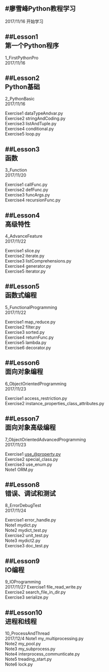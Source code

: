 #廖雪峰Python教程学习
---
2017/11/16 开始学习

##Lesson1<br/>
第一个Python程序
---
1_FirstPythonPro<br/>
2017/11/16

##Lesson2<br/>
Python基础
---
2_PythonBasic<br/>
2017/11/16

Exercise1 dataTypeAndvar.py<br/>
Exercise2 stringAndCoding.py<br/>
Exercise3 listAndTuple.py<br/>
Exercise4 conditional.py<br/>
Exercise5 loop.py

##Lesson3<br/>
函数
---
3_Function<br/>
2017/11/20

Exercise1 callFunc.py<br/>
Exercise2 defFunc.py<br/>
Exercise3 funcArgs.py<br/>
Exercise4 recursionFunc.py

##Lesson4<br/>
高级特性
---
4_AdvanceFeature<br/>
2017/11/22

Exercise1 slice.py<br/>
Exercise2 iterate.py<br/>
Exercise3 listComprehensions.py<br/>
Exercise4 generator.py<br/>
Exercise5 iterator.py<br/>

##Lesson5<br/>
函数式编程
---
5_FunctionalProgramming<br/>
2017/11/22

Exercise1 map_reduce.py<br/>
Exercise2 filter.py<br/>
Exercise3 sorted.py<br/>
Exercise4 returnFunc.py<br/>
Exercise5 lambda.py<br/>
Exercise6 decorator.py<br/>

##Lesson6<br/>
面向对象编程
---
6_ObjectOrientedProgramming<br/>
2017/11/23

Exercise1 access_restriction.py<br/>
Exercise2 instance_properties_class_attributes.py<br/>

##Lesson7<br/>
面向对象高级编程
---
7_ObjectOrientedAdvancedProgramming<br/>
2017/11/23

Exercise1 use_@property.py<br/>
Exercise2 special_class.py<br/>
Exercise3 use_enum.py<br/>
Note1	  ORM.py<br/>

##Lesson8<br/>
错误、调试和测试
---
8_ErrorDebugTest<br/>
2017/11/24

Exercise1 error_handle.py<br/>
Note1	  mydict.py<br/>
Note2	  mydict_test.py<br/>
Exercise2 unit_test.py<br/>
Note3	  mydict2.py<br/>
Exercise3 doc_test.py<br/>

##Lesson9<br/>
IO编程
---
9_IOProgramming<br/>
2017/11/27
Exercise1 file_read_write.py<br/>
Exercise2 search_file_in_dir.py<br/>
Exercise3 serialize.py<br/>

##Lesson10<br/>
进程和线程
---
10_ProcessAndThread<br/>
2017/12/4
Note1	  my_multiprocessing.py<br/>
Note2	  my_pool.py<br/>
Note3	  my_subprocess.py<br/>
Note4	  interprocess_communticate.py<br/>
Note5	  treading_start.py<br/>
Note6	  lock.py<br/>